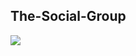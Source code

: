 ## The-Social-Group
![](https://github.com/gulshan986/The-Social-Group/blob/master/public/ourApp.PNG)
